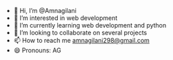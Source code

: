 - 👋 Hi, I’m @Amnagilani
- 👀 I’m interested in web development
- 🌱 I’m currently learning web development and python
- 💞️ I’m looking to collaborate on several projects 
- 📫 How to reach me  amnagilani298@gmail.com
- 😄 Pronouns:  AG


<!---
Amnagilani/Amnagilani is a ✨ special ✨ repository because its `README.md` (this file) appears on your GitHub profile.
You can click the Preview link to take a look at your changes.
--->
